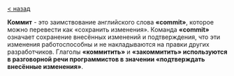 [< назад](./commit.md)

**Коммит** -  это заимствование английского слова **«commit»**, которое можно перевести как «сохранить изменения».
Команда **«commit»** означает сохранение внесённых изменений и подтверждения, что эти изменения работоспособны и не накладываются на правки других разработчиков. Глаголы **«коммитить»** и **«закоммитить» используются в разговорной речи программистов в значении «подтверждать внесённые изменения»**.
